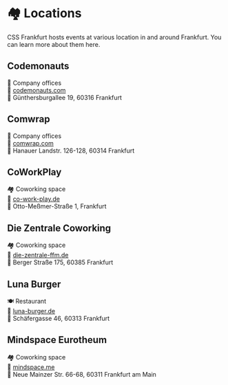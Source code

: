 # :houses: Locations

CSS Frankfurt hosts events at various location in and around Frankfurt. You can learn more about them here.

<!-- TODO: Add event space photo? -->

## Codemonauts

:office: Company offices</br>
:link: [codemonauts.com](https://codemonauts.com)</br>
:round_pushpin: Günthersburgallee 19, 60316 Frankfurt</br>

## Comwrap

:office: Company offices</br>
:link: [comwrap.com](https://comwrap.com)</br>
:round_pushpin: Hanauer Landstr. 126-128, 60314 Frankfurt

## CoWorkPlay

:houses: Coworking space</br>
:link: [co-work-play.de](https://www.co-work-play.de)</br>
:round_pushpin: Otto-Meßmer-Straße 1, Frankfurt

## Die Zentrale Coworking

:houses: Coworking space</br>
:link: [die-zentrale-ffm.de](https://die-zentrale-ffm.de)</br>
:round_pushpin: Berger Straße 175, 60385 Frankfurt

## Luna Burger

:plate_with_cutlery: Restaurant</br>
:link: [luna-burger.de](http://luna-burger.de)</br>
:round_pushpin: Schäfergasse 46, 60313 Frankfurt

## Mindspace Eurotheum

:houses: Coworking space</br>
:link: [mindspace.me](https://mindspace.me/frankfurt)</br>
:round_pushpin: Neue Mainzer Str. 66-68, 60311 Frankfurt am Main
